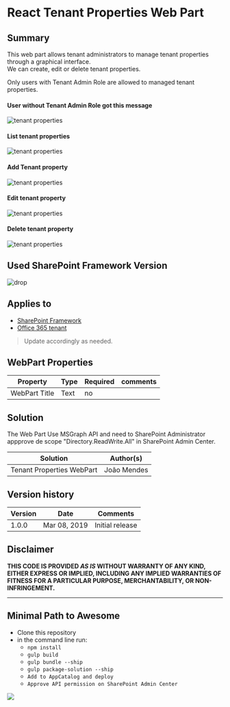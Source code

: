 # React Tenant Properties Web Part

## Summary
This web part allows tenant administrators to manage tenant properties through a graphical interface.  
We can create, edit or delete tenant properties.

Only users with Tenant Admin Role are allowed to managed tenant properties.      
#### User without Tenant Admin Role got this message
![tenant properties](https://github.com/joaojmendes/sp-dev-fx-webparts/blob/master/samples/react-tenant-properties/assets/TenantProperties5.jpg)
#### List tenant properties
![tenant properties](https://github.com/joaojmendes/sp-dev-fx-webparts/blob/master/samples/react-tenant-properties/assets/TenantProperties1.jpg)

#### Add Tenant property
![tenant properties](https://github.com/joaojmendes/sp-dev-fx-webparts/blob/master/samples/react-tenant-properties/assets/TenantProperties2.jpg)

#### Edit tenant property
![tenant properties](https://github.com/joaojmendes/sp-dev-fx-webparts/blob/master/samples/react-tenant-properties/assets/TenantProperties3.jpg)

#### Delete tenant property
![tenant properties](https://github.com/joaojmendes/sp-dev-fx-webparts/blob/master/samples/react-tenant-properties/assets/TenantProperties4.jpg)



## Used SharePoint Framework Version 
![drop](https://img.shields.io/badge/version-GA-green.svg)

## Applies to

* [SharePoint Framework](https:/dev.office.com/sharepoint)
* [Office 365 tenant](https://dev.office.com/sharepoint/docs/spfx/set-up-your-development-environment)

> Update accordingly as needed.

## WebPart Properties
 
Property |Type|Required| comments
--------------------|----|--------|----------
WebPart Title| Text| no|
 

## Solution
The Web Part Use MSGraph API and need to SharePoint Administrator appprove de scope "Directory.ReadWrite.All" in SharePoint Admin Center.

Solution|Author(s)
--------|---------
Tenant Properties WebPart|João Mendes

## Version history

Version|Date|Comments
-------|----|--------
1.0.0|Mar 08, 2019|Initial release

## Disclaimer
**THIS CODE IS PROVIDED *AS IS* WITHOUT WARRANTY OF ANY KIND, EITHER EXPRESS OR IMPLIED, INCLUDING ANY IMPLIED WARRANTIES OF FITNESS FOR A PARTICULAR PURPOSE, MERCHANTABILITY, OR NON-INFRINGEMENT.**

---

## Minimal Path to Awesome

- Clone this repository
- in the command line run:
  - `npm install`
  - `gulp build`
  - `gulp bundle --ship`
  - `gulp package-solution --ship`
  - `Add to AppCatalog and deploy`
  - `Approve API permission on SharePoint Admin Center`




<img src="https://telemetry.sharepointpnp.com/sp-dev-fx-webparts/samples/readme-template" />
